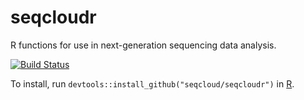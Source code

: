 # seqcloudr

R functions for use in next-generation sequencing data analysis.

[![Build Status](https://travis-ci.org/seqcloud/seqcloudr.svg?branch=master)](https://travis-ci.org/seqcloud/seqcloudr)

To install, run `devtools::install_github("seqcloud/seqcloudr")` in [R](https://www.r-project.org).
